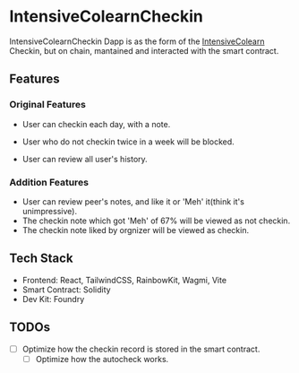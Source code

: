 # IntensiveColearnCheckin

IntensiveColearnCheckin Dapp is as the form of the [IntensiveColearn](https://intensivecolearn.ing/) Checkin, but on chain, mantained and interacted with the smart contract.

## Features

### Original Features

- User can checkin each day, with a note.
- User who do not checkin twice in a week will be blocked.

- User can review all user's history.

### Addition Features

- User can review peer's notes, and like it or 'Meh' it(think it's unimpressive).
- The checkin note which got 'Meh' of 67% will be viewed as not checkin.
- The checkin note liked by orgnizer will be viewed as checkin.

## Tech Stack

- Frontend: React, TailwindCSS, RainbowKit, Wagmi, Vite
- Smart Contract: Solidity
- Dev Kit: Foundry

## TODOs

- [ ] Optimize how the checkin record is stored in the smart contract.
    - [ ] Optimize how the autocheck works.
